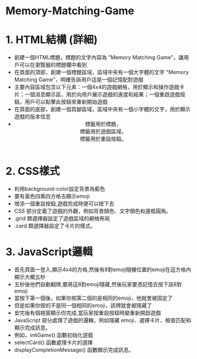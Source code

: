  # Memory-Matching-Game

 # 1. HTML結構 (詳細)
- 創建一個HTML標題，標題的文字內容為 "Memory Matching Game"，讓用戶可以在瀏覽器的標題欄中看到
- 在頁面的頂部，創建一個標題區域，區域中央有一個大字體的文字 "Memory Matching Game"，明確告訴用戶這是一個記憶配對遊戲
- 主要內容區域包含以下元素：一個4x4的遊戲網格，用於顯示和操作遊戲卡片；一個消息顯示區，用於向用戶展示遊戲的進度和結果；一個重啟遊戲按鈕，用戶可以點擊此按鈕來重新開始遊戲
- 在頁面的底部，創建一個頁腳區域，區域中央有一個小字體的文字，用於顯示遊戲的版本信息
- <header> 標籤用於標題，<div> 標籤用於遊戲區域，<footer> 標籤用於重設按鈕。

 # 2. CSS樣式
- 利用background-color設定背景為藍色
- 要有黃色四乘四方格去顯示emoji
- 增添一個重設按鈕,遊戲完成時便可以按下去
- CSS 部分定義了遊戲的外觀，例如背景顏色、文字顏色和邊框圓角。
- .grid 類選擇器設定了遊戲區域的網格佈局
- .card 類選擇器設定了卡片的樣式。

# 3. JavaScript邏輯
- 首先頁面一登入,顯示4x4的方格,然後有8對emoji隨機位置的emoji在這方格內顯示大概五秒
- 五秒後他們自動翻牌,要將這8對emoji隱藏,然後玩家要憑記憶去按下該8對emoji
- 當按下第一個後，如果你按第二個的是相同的emoji，他就會被固定了
- 但是如果你按的不是同一個相同的emoji，該牌就會被隱藏了
- 安完後有個視窗顯示你完成,當玩家按重設按鈕時變重新開啟遊戲
- JavaScript 部分處理了遊戲的邏輯，例如隱藏 emoji、選擇卡片、檢查匹配和顯示完成訊息。
- 例如，initGame() 函數初始化遊戲
- selectCard() 函數處理卡片的選擇
- displayCompletionMessage() 函數顯示完成訊息。

